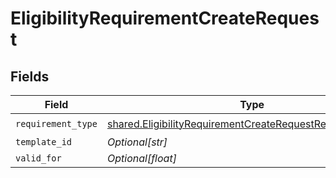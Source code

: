 # EligibilityRequirementCreateRequest


## Fields

| Field                                                                                                                                  | Type                                                                                                                                   | Required                                                                                                                               | Description                                                                                                                            |
| -------------------------------------------------------------------------------------------------------------------------------------- | -------------------------------------------------------------------------------------------------------------------------------------- | -------------------------------------------------------------------------------------------------------------------------------------- | -------------------------------------------------------------------------------------------------------------------------------------- |
| `requirement_type`                                                                                                                     | [shared.EligibilityRequirementCreateRequestRequirementType](../../models/shared/eligibilityrequirementcreaterequestrequirementtype.md) | :heavy_check_mark:                                                                                                                     | N/A                                                                                                                                    |
| `template_id`                                                                                                                          | *Optional[str]*                                                                                                                        | :heavy_minus_sign:                                                                                                                     | N/A                                                                                                                                    |
| `valid_for`                                                                                                                            | *Optional[float]*                                                                                                                      | :heavy_minus_sign:                                                                                                                     | N/A                                                                                                                                    |